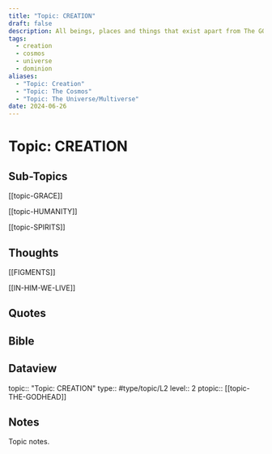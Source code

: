 ```yaml
---
title: "Topic: CREATION"
draft: false
description: All beings, places and things that exist apart from The GODHEAD as a result of Divine Creation.
tags:
  - creation
  - cosmos
  - universe
  - dominion
aliases:
  - "Topic: Creation"
  - "Topic: The Cosmos"
  - "Topic: The Universe/Multiverse"
date: 2024-06-26
---
```

# Topic: CREATION
## Sub-Topics
[[topic-GRACE]]

[[topic-HUMANITY]]

[[topic-SPIRITS]]

## Thoughts
[[FIGMENTS]]

[[IN-HIM-WE-LIVE]]

## Quotes

## Bible

## Dataview
topic:: "Topic: CREATION"
type:: #type/topic/L2
level:: 2
ptopic:: [[topic-THE-GODHEAD]]

## Notes
Topic notes.

